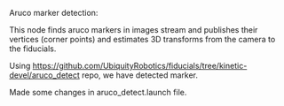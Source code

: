 
Aruco marker detection:

This node finds aruco markers in images stream and publishes their vertices (corner points) and estimates 3D transforms from the camera to the fiducials.

Using https://github.com/UbiquityRobotics/fiducials/tree/kinetic-devel/aruco_detect repo, we have detected marker.

Made some changes in aruco_detect.launch file.
